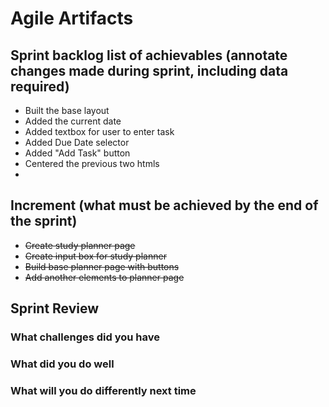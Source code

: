 # Agile Artifacts 

## Sprint backlog list of achievables (annotate changes made during sprint, including data required)
- Built the base layout 
- Added the current date
- Added textbox for user to enter task 
- Added Due Date selector 
- Added "Add Task" button
- Centered the previous two htmls 
- 

## Increment (what must be achieved by the end of the sprint)
- ~~Create study planner page~~
- ~~Create input box for study planner~~
- ~~Build base planner page with buttons~~
- ~~Add another elements to planner page~~


## Sprint Review 
### What challenges did you have

### What did you do well

### What will you do differently next time
